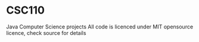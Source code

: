 # CSC110
Java Computer Science projects
All code is licenced under MIT opensource licence, check source for 
details

